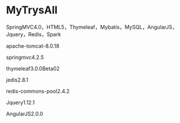 # MyTrysAll
SpringMVC4.0，HTML5，Thymeleaf，Mybatis，MySQL，AngularJS，Jquery，Redis，Spark

apache-tomcat-8.0.18

springmvc4.2.5

thymeleaf3.0.0Beta02


jedis2.8.1

redis-commons-pool2.4.2

Jquery1.12.1

AngularJS2.0.0

